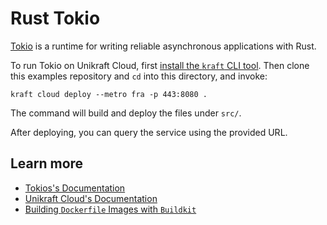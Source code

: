 # Rust Tokio

[Tokio](https://tokio.rs/) is a runtime for writing reliable asynchronous applications with Rust.

To run Tokio on Unikraft Cloud, first [install the `kraft` CLI tool](https://unikraft.org/docs/cli).
Then clone this examples repository and `cd` into this directory, and invoke:

```console
kraft cloud deploy --metro fra -p 443:8080 .
```

The command will build and deploy the files under `src/`.

After deploying, you can query the service using the provided URL.

## Learn more

- [Tokios's Documentation](https://docs.rs/tokio/latest/tokio/)
- [Unikraft Cloud's Documentation](https://unikraft.cloud/docs/)
- [Building `Dockerfile` Images with `Buildkit`](https://unikraft.org/guides/building-dockerfile-images-with-buildkit)
